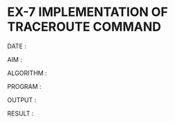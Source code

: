 # EX-7 IMPLEMENTATION OF TRACEROUTE COMMAND

DATE :

AIM :

ALGORITHM :


PROGRAM :


OUTPUT :


RESULT :
